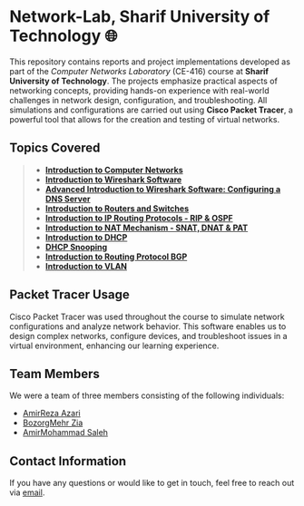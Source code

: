 # **Network-Lab, Sharif University of Technology** 🌐

This repository contains reports and project implementations developed as part of the *Computer Networks Laboratory* (CE-416) course at **Sharif University of Technology**. The projects emphasize practical aspects of networking concepts, providing hands-on experience with real-world challenges in network design, configuration, and troubleshooting. All simulations and configurations are carried out using **Cisco Packet Tracer**, a powerful tool that allows for the creation and testing of virtual networks.

## **Topics Covered**
> * **[Introduction to Computer Networks](https://github.com/Amirreza81/Network-Lab/tree/main/AZ1)**
> * **[Introduction to Wireshark Software](https://github.com/Amirreza81/Network-Lab/tree/main/AZ2)**
> * **[Advanced Introduction to Wireshark Software: Configuring a DNS Server](https://github.com/Amirreza81/Network-Lab/tree/main/AZ3)**
> * **[Introduction to Routers and Switches](https://github.com/Amirreza81/Network-Lab/tree/main/AZ4)**
> * **[Introduction to IP Routing Protocols - RIP & OSPF](https://github.com/Amirreza81/Network-Lab/tree/main/AZ5)**
> * **[Introduction to NAT Mechanism - SNAT, DNAT & PAT](https://github.com/Amirreza81/Network-Lab/tree/main/AZ6)**
> * **[Introduction to DHCP](https://github.com/Amirreza81/Network-Lab/tree/main/AZ7)**
> * **[DHCP Snooping](https://github.com/Amirreza81/Network-Lab/tree/main/AZ8)**
> * **[Introduction to Routing Protocol BGP](https://github.com/Amirreza81/Network-Lab/tree/main/AZ9)**
> * **[Introduction to VLAN](https://github.com/Amirreza81/Network-Lab/tree/main/AZ10)**

## **Packet Tracer Usage**
Cisco Packet Tracer was used throughout the course to simulate network configurations and analyze network behavior. This software enables us to design complex networks, configure devices, and troubleshoot issues in a virtual environment, enhancing our learning experience.

## **Team Members**
We were a team of three members consisting of the following individuals:
- [AmirReza Azari](https://github.com/Amirreza81)
- [BozorgMehr Zia](https://github.com/BozorgmehrZia)
- [AmirMohammad Saleh](https://github.com/amirmohammad2001)

## **Contact Information**
If you have any questions or would like to get in touch, feel free to reach out via [email](amirrezaazari1381@gmail.com).
